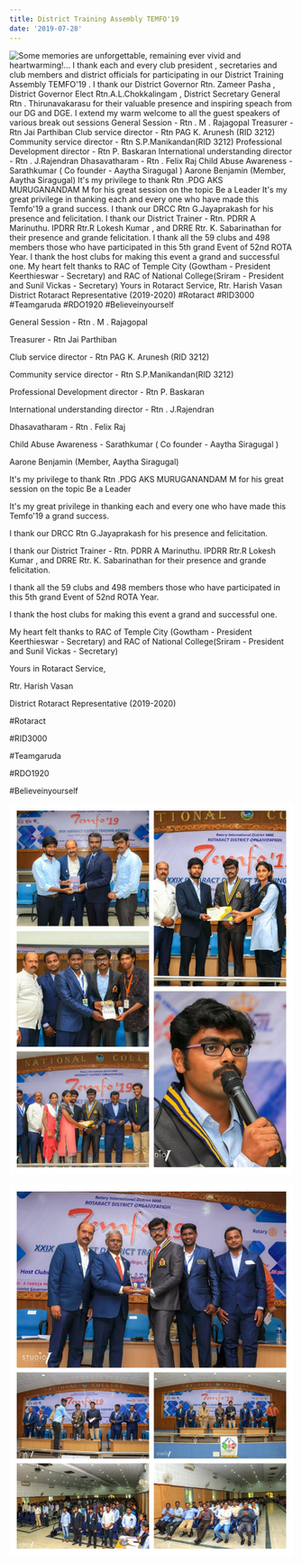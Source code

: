 ```yaml
---
title: District Training Assembly TEMFO'19
date: '2019-07-28'
---
```

![Some memories are unforgettable, remaining ever vivid and heartwarming!... I thank each and every club president , secretaries and club members and district officials for participating in our District Training Assembly TEMFO'19 .  I thank our District Governor Rtn. Zameer Pasha , District Governor Elect Rtn.A.L.Chokkalingam , District Secretary General Rtn . Thirunavakarasu for their valuable presence and inspiring speach from our DG and DGE. I extend my warm welcome to all the guest speakers of various break out sessions  General Session - Rtn . M . Rajagopal Treasurer - Rtn Jai Parthiban Club service director - Rtn PAG K. Arunesh (RID 3212) Community service director - Rtn S.P.Manikandan(RID 3212) Professional Development director - Rtn P. Baskaran International understanding director - Rtn . J.Rajendran Dhasavatharam - Rtn . Felix Raj  Child Abuse Awareness - Sarathkumar ( Co founder - Aaytha Siragugal ) Aarone Benjamin (Member, Aaytha Siragugal)  It's my privilege to thank Rtn .PDG AKS MURUGANANDAM M for his great session on the topic Be a   Leader  It's my great privilege in thanking each and every one who have made this Temfo'19 a grand success.   I thank our DRCC Rtn G.Jayaprakash for his presence and felicitation.  I thank our District Trainer - Rtn. PDRR A Marinuthu. IPDRR Rtr.R Lokesh Kumar , and DRRE Rtr. K. Sabarinathan for their presence and grande felicitation.  I thank all the 59 clubs and 498 members those who have participated in this 5th grand Event of  52nd ROTA Year.   I thank the host clubs for making this event a grand and successful one.    My heart felt thanks to RAC of Temple City (Gowtham - President Keerthieswar - Secretary) and RAC of National College(Sriram - President and Sunil Vickas - Secretary)  Yours in Rotaract Service, Rtr. Harish Vasan District Rotaract Representative (2019-2020)  #Rotaract #RID3000 #Teamgaruda  #RDO1920 #Believeinyourself](/assets/images/announcement_posts/dab299a6-5575-4fe5-922c-7efd8e8187fb.jpg)

General Session - Rtn . M . Rajagopal

Treasurer - Rtn Jai Parthiban

Club service director - Rtn PAG K. Arunesh (RID 3212)

Community service director - Rtn S.P.Manikandan(RID 3212)

Professional Development director - Rtn P. Baskaran

International understanding director - Rtn . J.Rajendran

Dhasavatharam - Rtn . Felix Raj 

Child Abuse Awareness - Sarathkumar ( Co founder - Aaytha Siragugal )

Aarone Benjamin (Member, Aaytha Siragugal)

It's my privilege to thank Rtn .PDG AKS MURUGANANDAM M for his great session on the topic Be a   Leader

It's my great privilege in thanking each and every one who have made this Temfo'19 a grand success. 

I thank our DRCC Rtn G.Jayaprakash for his presence and felicitation.

I thank our District Trainer - Rtn. PDRR A Marinuthu. IPDRR Rtr.R Lokesh Kumar , and DRRE Rtr. K. Sabarinathan for their presence and grande felicitation.

I thank all the 59 clubs and 498 members those who have participated in this 5th grand Event of  52nd ROTA Year. 

I thank the host clubs for making this event a grand and successful one.  

My heart felt thanks to RAC of Temple City (Gowtham - President Keerthieswar - Secretary) and RAC of National College(Sriram - President and Sunil Vickas - Secretary)

Yours in Rotaract Service,

Rtr. Harish Vasan

District Rotaract Representative (2019-2020)

\#Rotaract

\#RID3000

\#Teamgaruda 

\#RDO1920

\#Believeinyourself

![](/assets/images/announcement_posts/effe9d68-690f-492f-8611-e4c9ea20e304.jpg)

![](/assets/images/announcement_posts/c827457d-e3ff-4310-b606-7418f15972e6.jpg)
